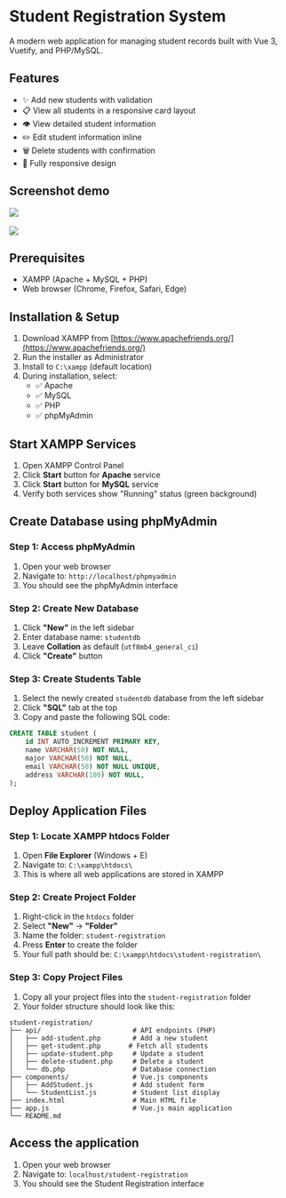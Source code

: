 # Student Registration System

A modern web application for managing student records built with Vue 3, Vuetify, and PHP/MySQL.

## Features

- ✨ Add new students with validation
- 📋 View all students in a responsive card layout
- 👁️ View detailed student information
- ✏️ Edit student information inline
- 🗑️ Delete students with confirmation
- 📱 Fully responsive design

## Screenshot demo
![](https://i.postimg.cc/qRCyDKyF/homepage.png)
<br></br>
![](https://i.postimg.cc/fb10dbpf/addstudent.png)

## Prerequisites

- XAMPP (Apache + MySQL + PHP)
- Web browser (Chrome, Firefox, Safari, Edge)

## Installation & Setup

1. Download XAMPP from [https://www.apachefriends.org/](https://www.apachefriends.org/)
2. Run the installer as Administrator
3. Install to `C:\xampp` (default location)
4. During installation, select:
   - ✅ Apache
   - ✅ MySQL
   - ✅ PHP
   - ✅ phpMyAdmin

## Start XAMPP Services

1. Open XAMPP Control Panel
2. Click **Start** button for **Apache** service
3. Click **Start** button for **MySQL** service
4. Verify both services show "Running" status (green background)

## Create Database using phpMyAdmin

### Step 1: Access phpMyAdmin
1. Open your web browser
2. Navigate to: `http://localhost/phpmyadmin`
3. You should see the phpMyAdmin interface

### Step 2: Create New Database
1. Click **"New"** in the left sidebar
2. Enter database name: `studentdb`
3. Leave **Collation** as default (`utf8mb4_general_ci`)
4. Click **"Create"** button

### Step 3: Create Students Table
1. Select the newly created `studentdb` database from the left sidebar
2. Click **"SQL"** tab at the top
3. Copy and paste the following SQL code:

```sql
CREATE TABLE student (
    id INT AUTO_INCREMENT PRIMARY KEY,
    name VARCHAR(50) NOT NULL,
    major VARCHAR(50) NOT NULL,
    email VARCHAR(50) NOT NULL UNIQUE,
    address VARCHAR(100) NOT NULL,
);
```

## Deploy Application Files

### Step 1: Locate XAMPP htdocs Folder
1. Open **File Explorer** (Windows + E)
2. Navigate to: `C:\xampp\htdocs\`
3. This is where all web applications are stored in XAMPP

### Step 2: Create Project Folder
1. Right-click in the `htdocs` folder
2. Select **"New"** → **"Folder"**
3. Name the folder: `student-registration`
4. Press **Enter** to create the folder
5. Your full path should be: `C:\xampp\htdocs\student-registration\`

### Step 3: Copy Project Files
1. Copy all your project files into the `student-registration` folder
2. Your folder structure should look like this:

````
student-registration/
├── api/                       # API endpoints (PHP)
│   ├── add-student.php        # Add a new student
│   ├── get-student.php       # Fetch all students
│   ├── update-student.php     # Update a student
│   ├── delete-student.php     # Delete a student
│   └── db.php                 # Database connection
├── components/                # Vue.js components
│   ├── AddStudent.js          # Add student form
│   └── StudentList.js         # Student list display
├── index.html                 # Main HTML file
├── app.js                     # Vue.js main application
└── README.md                  
````

## Access the application
1. Open your web browser
2. Navigate to: `localhost/student-registration`
3. You should see the Student Registration interface